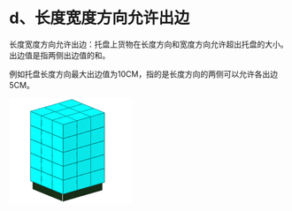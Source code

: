 # d、长度宽度方向允许出边

长度宽度方向允许出边：托盘上货物在长度方向和宽度方向允许超出托盘的大小。出边值是指两侧出边值的和。

例如托盘长度方向最大出边值为10CM，指的是长度方向的两侧可以允许各出边5CM。

![](../../.gitbook/assets/image%20%2812%29.png)

